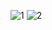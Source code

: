 ![1](https://user-images.githubusercontent.com/54497431/172902702-43810c23-7fd6-4f8c-be9e-ea3ade8597a8.PNG)
![2](https://user-images.githubusercontent.com/54497431/172902811-085b5c7f-b5bc-4cf1-b501-07b3b2a0e52f.PNG)

